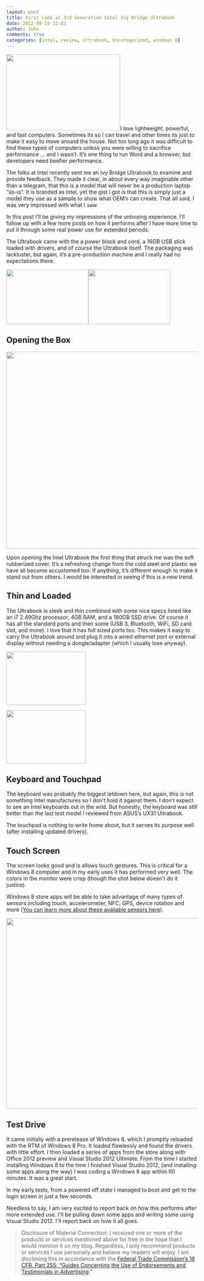 ```yaml
---
layout: post
title: First Look at 3rd Generation Intel Ivy Bridge Ultrabook
date: 2012-09-19 12:03
author: John
comments: true
categories: [intel, review, ultrabook, Uncategorized, windows 8]
---
```

<a href="http://www.johnpapa.net/wp-content/uploads/2012/09/DSC_2223.png"><img class="size-medium wp-image-7591 alignright" style="color: #333333; font-style: normal; line-height: 24px;" title="DSC_2223" src="http://www.johnpapa.net/wp-content/uploads/2012/09/DSC_2223-300x200.png" alt="" width="300" height="200" /></a>I love lightweight, powerful, and fast computers. Sometimes its so I can travel and other times its just to make it easy to move around the house. Not too long ago it was difficult to find these types of computers unless you were willing to sacrifice performance … and I wasn’t. It’s one thing to run Word and a browser, but developers need beefier performance.

The folks at Intel recently sent me an Ivy Bridge Ultrabook to examine and provide feedback. They made it clear, in about every way imaginable other than a telegram, that this is a model that will never be a production laptop “as-is”. It is branded as Intel, yet the gist I got is that this is simply just a model they use as a sample to show what OEM’s can create. That all said, I was very impressed with what I saw.

In this post I’ll be giving my impressions of the unboxing experience. I’ll follow up with a few more posts on how it performs after I have more time to put it through some real power use for extended periods.

The Ultrabook came with the a power block and cord, a 16GB USB stick loaded with drivers, and of course the Ultrabook itself. The packaging was lackluster, but again, it’s a pre-production machine and I really had no expectations there.

<a href="http://www.johnpapa.net/wp-content/uploads/2012/09/DSC_2205.png"><img class="alignleft  wp-image-7601" title="DSC_2205" src="http://www.johnpapa.net/wp-content/uploads/2012/09/DSC_2205-300x200.png" alt="" width="216" height="144" /></a><a href="http://www.johnpapa.net/wp-content/uploads/2012/09/DSC_2207.png"><img class="alignright  wp-image-7611" style="color: #333333; font-style: normal; line-height: 24px;" title="DSC_2207" src="http://www.johnpapa.net/wp-content/uploads/2012/09/DSC_2207-300x200.png" alt="" width="216" height="144" /></a>
<div></div>
<h2>Opening the Box</h2>
<a href="http://www.johnpapa.net/wp-content/uploads/2012/09/DSC_2209.png"><img class="aligncenter size-full wp-image-7621" title="DSC_2209" src="http://www.johnpapa.net/wp-content/uploads/2012/09/DSC_2209.png" alt="" width="774" height="518" /></a>

Upon opening the Intel Ultrabook the first thing that struck me was the soft rubberized cover. It’s a refreshing change from the cold steel and plastic we have all become accustomed too. If anything, it’s different enough to make it stand out from others. I would be interested in seeing if this is a new trend.
<h2>Thin and Loaded</h2>
The Ultrabook is sleek and thin combined with some nice specs listed like an i7 2.49Ghz processor, 4GB RAM, and a 180GB SSD drive. Of course it has all the standard ports and then some (USB 3, Bluetooth, WiFi, SD card slot, and more). I love that it has full sized ports too. This makes it easy to carry the Ultrabook around and plug it into a wired ethernet port or external display without needing a dongle/adapter (which I usually lose anyway).

<a href="http://www.johnpapa.net/wp-content/uploads/2012/09/DSC_2214.png"><img class="alignleft  wp-image-7641" title="DSC_2214" src="http://www.johnpapa.net/wp-content/uploads/2012/09/DSC_2214-300x200.png" alt="" width="210" height="140" /></a>

<a href="http://www.johnpapa.net/wp-content/uploads/2012/09/DSC_2215.png"><img class="alignright  wp-image-7631" style="color: #333333; font-style: normal; line-height: 24px;" title="DSC_2215" src="http://www.johnpapa.net/wp-content/uploads/2012/09/DSC_2215-300x200.png" alt="" width="210" height="140" /></a>
<h2>Keyboard and Touchpad</h2>
The keyboard was probably the biggest letdown here, but again, this is not something Intel manufactures so I don’t hold it against them. I don’t expect to see an Intel keyboards out in the wild. But honestly, the keyboard was still better than the last test model I reviewed from ASUS’s UX31 Ultrabook.

The touchpad is nothing to write home about, but it serves its purpose well (after installing updated drivers).
<h2>Touch Screen</h2>
The screen looks good and is allows touch gestures. This is critical for a Windows 8 computer and in my early uses it has performed very well. The colors in the monitor were crisp (though the shot below doesn’t do it justice).

Windows 8 store apps will be able to take advantage of many types of sensors including touch, accelerometer, NFC, GPS, device rotation and more (<a href="http://software.intel.com/en-us/articles/ultrabook-and-tablet-windows-8-sensors-development-guide/">You can learn more about these available sensors here</a>).

<a href="http://www.johnpapa.net/wp-content/uploads/2012/09/DSC_2212.png"><img class="aligncenter size-full wp-image-7651" title="DSC_2212" src="http://www.johnpapa.net/wp-content/uploads/2012/09/DSC_2212.png" alt="" width="762" height="500" /></a>
<h2>Test Drive</h2>
It came initially with a prerelease of Windows 8, which I promptly reloaded with the RTM of Windows 8 Pro. It loaded flawlessly and found the drivers with little effort. I then loaded a series of apps from the store along with Office 2012 preview and Visual Studio 2012 Ultimate. From the time I started installing Windows 8 to the time I finished Visual Studio 2012, (and installing some apps along the way) I was coding a Windows 8 app within 90 minutes. It was a great start.

In my early tests, from a powered off state I managed to boot and get to the login screen in just a few seconds.

Needless to say, I am very excited to report back on how this performs after more extended use. I'll be pulling down some apps and writing some using Visual Studio 2012. I'll report back on how it all goes.
<blockquote>Disclosure of Material Connection: I received one or more of the products or services mentioned above for free in the hope that I would mention it on my blog. Regardless, I only recommend products or services I use personally and believe my readers will enjoy. I am disclosing this in accordance with the <a href="http://www.gpo.gov/fdsys/pkg/CFR-2003-title16-vol1/content-detail.html">Federal Trade Commission’s 16 CFR, Part 255: “Guides Concerning the Use of Endorsements and Testimonials in Advertising</a>.”</blockquote>
